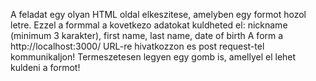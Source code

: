 A feladat egy olyan HTML oldal elkeszitese, amelyben egy formot hozol letre. Ezzel a formmal a kovetkezo adatokat
kuldheted el:
nickname (minimum 3 karakter), first name, last name, date of birth
A form a http://localhost:3000/ URL-re hivatkozzon es post request-tel kommunikaljon! Termeszetesen legyen egy gomb is,
amellyel el lehet kuldeni a formot!
